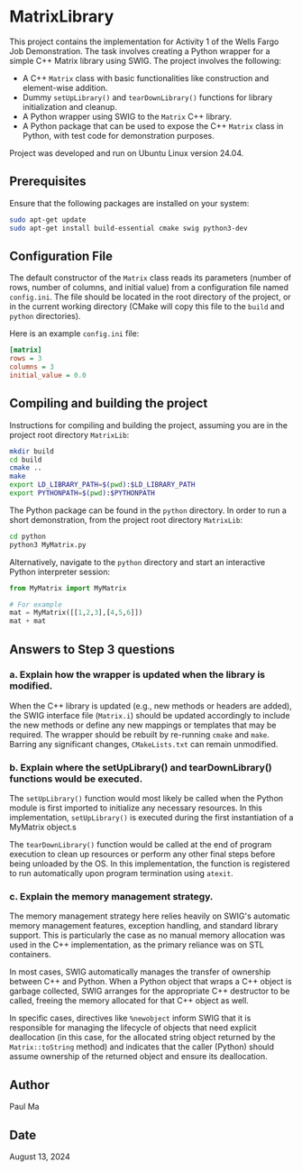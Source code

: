 # MatrixLibrary

This project contains the implementation for Activity 1 of the Wells Fargo Job Demonstration. The task involves creating a Python wrapper for a simple C++ Matrix library using SWIG. The project involves the following:

- A C++ `Matrix` class with basic functionalities like construction and element-wise addition.
- Dummy `setUpLibrary()` and `tearDownLibrary()` functions for library initialization and cleanup.
- A Python wrapper using SWIG to the `Matrix` C++ library.
- A Python package that can be used to expose the C++ `Matrix` class in Python, with test code for demonstration purposes.

Project was developed and run on Ubuntu Linux version 24.04.

## Prerequisites

Ensure that the following packages are installed on your system:

```bash
sudo apt-get update
sudo apt-get install build-essential cmake swig python3-dev
```

## Configuration File

The default constructor of the `Matrix` class reads its parameters (number of rows, number of columns, and initial value) from a configuration file named `config.ini`. The file should be located in the root directory of the project, or in the current working directory (CMake will copy this file to the `build` and `python` directories). 

Here is an example `config.ini` file:

```ini
[matrix]
rows = 3
columns = 3
initial_value = 0.0
```

## Compiling and building the project

Instructions for compiling and building the project, assuming you are in the project root directory `MatrixLib`:

```bash
mkdir build
cd build
cmake ..
make
export LD_LIBRARY_PATH=$(pwd):$LD_LIBRARY_PATH
export PYTHONPATH=$(pwd):$PYTHONPATH
```

The Python package can be found in the `python` directory. In order to run a short demonstration, from the project root directory `MatrixLib`:

```bash
cd python
python3 MyMatrix.py
```

Alternatively, navigate to the `python` directory and start an interactive Python interpreter session:

```python
from MyMatrix import MyMatrix

# For example
mat = MyMatrix([[1,2,3],[4,5,6]])
mat + mat
```

## Answers to Step 3 questions

### a.  Explain how the wrapper is updated when the library is modified.

When the C++ library is updated (e.g., new methods or headers are added), the SWIG interface file (`Matrix.i`) should be updated accordingly to include the new methods or define any new mappings or templates that may be required. The wrapper should be rebuilt by re-running `cmake` and `make`. Barring any significant changes, `CMakeLists.txt` can remain unmodified.

### b.  Explain where the setUpLibrary() and tearDownLibrary() functions would be executed.

The `setUpLibrary()` function would most likely be called when the Python module is first imported to initialize any necessary resources. In this implementation, `setUpLibrary()` is executed during the first instantiation of a MyMatrix object.s

The `tearDownLibrary()` function would be called at the end of program execution to clean up resources or perform any other final steps before being unloaded by the OS. In this implementation, the function is registered to run automatically upon program termination using `atexit`.

### c.	Explain the memory management strategy.

The memory management strategy here relies heavily on SWIG's automatic memory management features, exception handling, and standard library support. This is particularly the case as no manual memory allocation was used in the C++ implementation, as the primary reliance was on STL containers.

In most cases, SWIG automatically manages the transfer of ownership between C++ and Python. When a Python object that wraps a C++ object is garbage collected, SWIG arranges for the appropriate C++ destructor to be called, freeing the memory allocated for that C++ object as well.

In specific cases, directives like `%newobject` inform SWIG that it is responsible for managing the lifecycle of objects that need explicit deallocation (in this case, for the allocated string object returned by the `Matrix::toString` method) and indicates that the caller (Python) should assume ownership of the returned object and ensure its deallocation.


## Author
Paul Ma

## Date
August 13, 2024
